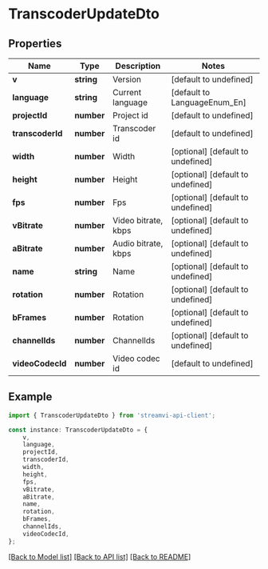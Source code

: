 # TranscoderUpdateDto


## Properties

Name | Type | Description | Notes
------------ | ------------- | ------------- | -------------
**v** | **string** | Version | [default to undefined]
**language** | **string** | Current language | [default to LanguageEnum_En]
**projectId** | **number** | Project id | [default to undefined]
**transcoderId** | **number** | Transcoder id | [default to undefined]
**width** | **number** | Width | [optional] [default to undefined]
**height** | **number** | Height | [optional] [default to undefined]
**fps** | **number** | Fps | [optional] [default to undefined]
**vBitrate** | **number** | Video bitrate, kbps | [optional] [default to undefined]
**aBitrate** | **number** | Audio bitrate, kbps | [optional] [default to undefined]
**name** | **string** | Name | [optional] [default to undefined]
**rotation** | **number** | Rotation | [optional] [default to undefined]
**bFrames** | **number** | Rotation | [optional] [default to undefined]
**channelIds** | **number** | ChannelIds | [optional] [default to undefined]
**videoCodecId** | **number** | Video codec id | [default to undefined]

## Example

```typescript
import { TranscoderUpdateDto } from 'streamvi-api-client';

const instance: TranscoderUpdateDto = {
    v,
    language,
    projectId,
    transcoderId,
    width,
    height,
    fps,
    vBitrate,
    aBitrate,
    name,
    rotation,
    bFrames,
    channelIds,
    videoCodecId,
};
```

[[Back to Model list]](../README.md#documentation-for-models) [[Back to API list]](../README.md#documentation-for-api-endpoints) [[Back to README]](../README.md)
